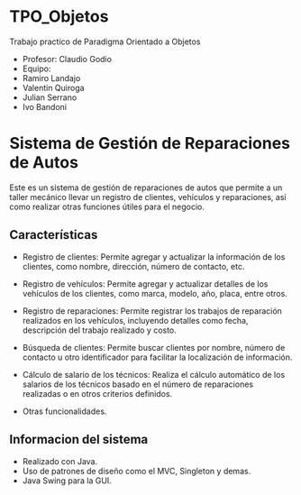 # TPO_Objetos
Trabajo practico de Paradigma Orientado a Objetos
- Profesor: Claudio Godio
- Equipo:
- Ramiro Landajo
- Valentin Quiroga
- Julian Serrano
- Ivo Bandoni

# Sistema de Gestión de Reparaciones de Autos

Este es un sistema de gestión de reparaciones de autos que permite a un taller mecánico llevar un registro de clientes, vehículos y reparaciones, así como realizar otras funciones útiles para el negocio.

## Características

- Registro de clientes: Permite agregar y actualizar la información de los clientes, como nombre, dirección, número de contacto, etc.

- Registro de vehículos: Permite agregar y actualizar detalles de los vehículos de los clientes, como marca, modelo, año, placa, entre otros.

- Registro de reparaciones: Permite registrar los trabajos de reparación realizados en los vehículos, incluyendo detalles como fecha, descripción del trabajo realizado y costo.

- Búsqueda de clientes: Permite buscar clientes por nombre, número de contacto u otro identificador para facilitar la localización de información.

- Cálculo de salario de los técnicos: Realiza el cálculo automático de los salarios de los técnicos basado en el número de reparaciones realizadas o en otros criterios definidos.

- Otras funcionalidades.

## Informacion del sistema

- Realizado con Java.
- Uso de patrones de diseño como el MVC, Singleton y demas.
- Java Swing para la GUI.
